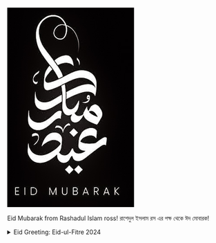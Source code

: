 ![EID I 2024 MUBARAK!](received_919146719895355.jpg)

Eid Mubarak from Rashadul Islam ross!
রাশেদুল ইসলাম রস এর পক্ষ থেকে ঈদ মোবারক!

<details>
  <summary>Eid Greeting: Eid-ul-Fitre 2024</summary>
  

<details>
<summary>GREETINGS</summary>
  
  ```
  Happy to see your presence here!
  ```
  
<details>
        <summary>[ B ] 
        Rashadul Islam ross</summary>

  ```
  Brief:
  ```
 <details> <summary>[ B1 ] Let’s Introduce Me</summary>

   * B.Sc. in Computer Science, System & Software Computation System, Canada
   * B.Sc. in Computer Engineering, Software Engineering, Bangladesh
</details>

 <details> <summary>[ B2 ] Engagement</summary>

   + Full Stack DevOP ( Software )
   + Enterprise Design and Business Development
   + Enterprise Ready Software And System Architect
   + Liaison & Fundraiser for charity
   + Fedora: Open Source Community Ambassador
   + Data Analyst & Interpreter: Artificial Intelligence and Machine Learning
   + Algorithm Design and Development
   + Op-Ed: Technical Documentation, System Administration, Newsletter, Journal
   + Author: The Art of Artificial Intelligence & Computing System
   + Coach & Mentor: Industry 4.0 Leaders
   + Counselling SaaS, IaaS, PaaS
   + Community & Policy: Exploratory & explanatory speaker
</details>

   <details> <summary>[ B3 ] 
        Network contributions</summary>

  ```
  Connected network and affiliates:
  ```
     + IEEE
     + AIESEC
     + BSA
     + CFES
     + ENCS
     + RZS
     + CANT
     + IUB
     + ACADIA
     + CONCORDIA
     + LEGAL OFFICE 
     + PR, ADVERTISING AND MEDIA HOUSE
     + CHARTERED FIRMS
     + SCHOOLS
     + STEM COMMUNITY
     + IRON RING COMMUNITY
     + many more
</details>

<details>
        <summary> [ C ] Greeting</summary>

  ```
  English v0.01:
  ```
   > Let your perceptions lead you to where the future is realized through your understanding. A very happy and warm Eid wishes to you, your friends and family both at home and abroad!
  
  ```
  Bengla v0.01:
  ```

   > আপনার উপলব্ধিগুলি আপনাকে সেই দিকে নিয়ে যেতে দিন যেখানে আপনার বোঝার মাধ্যমে ভবিষ্যত উপলব্ধি করা হয়। দেশে এবং বিদেশে আপনাকে, আপনার বন্ধুবান্ধব এবং পরিবারকে একটি খুব খুশি এবং উষ্ণ ঈদের শুভেচ্ছা!

  ```
  French v0.01 :
  ```

   > Laissez vos perceptions vous conduire là où l’avenir se réalise grâce à votre compréhension. Un Aïd très joyeux et chaleureux vous souhaite, ainsi qu'à vos amis et votre famille, au pays et à l'étranger !

   </details>

<details>
        <summary> [ D ] Those who miss me: an image of mine says the gist</summary>

  ```
  How am i looking now, what's new?
  ```

   ![Pixels](IMG_20240404_095225311.jpg)

   </details>

 <details>
   <summary> [ E ] How to reach</summary>

  ```
  Current Availability
  ```

   | Title      | Location |  Availability     |
   | :---        |    :----:   |          ---: |
   | Webex      | Gmail: rashadul.cse       | Video Conferencing   |
   | Postbox      | Outlook: itsme.rashadul       | Email   |
   | SMS/Page  | +HH0 AHDA GO ROSS        |  Send sms      |
   | Cell  | +HH0 AGA DAA HCIE        |  24x7      |
   | Venue  | BE.7376062, HI.2598786        |  You're invited & encouraged to attend      |

 </details>
</details>

```
Again, Eid Mubarak & Thank you!
```
</details>
